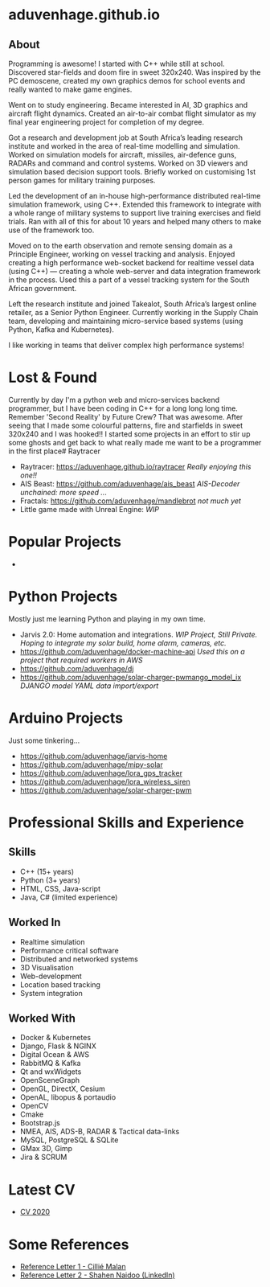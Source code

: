 # aduvenhage.github.io

## About
Programming is awesome!  I started with C++ while still at school.  Discovered star-fields and doom fire in sweet 320x240.  Was inspired by the PC demoscene, created my own graphics demos for school events and really wanted to make game engines.

Went on to study engineering.  Became interested in AI, 3D graphics and aircraft flight dynamics.   Created an air-to-air combat flight simulator as my final year engineering project for completion of my degree.

Got a research and development job at South Africa’s leading research institute and worked in the area of real-time modelling and simulation.  Worked on simulation models for aircraft, missiles, air-defence guns, RADARs and command and control systems.  Worked on 3D viewers and simulation based decision support tools.  Briefly worked on customising 1st person games for military training purposes.

Led the development of an in-house high-performance distributed real-time simulation framework, using C++.  Extended this framework to integrate with a whole range of military systems to support live training exercises and field trials.  Ran with all of this for about 10 years and helped many others to make use of the framework too.

Moved on to the earth observation and remote sensing domain as a Principle Engineer, working on vessel tracking and analysis.  Enjoyed creating a high performance web-socket backend for realtime vessel data (using C++) — creating a whole web-server and data integration framework in the process.  Used this a part of a vessel tracking system for the South African government.

Left the research institute and joined Takealot, South Africa’s largest online retailer, as a Senior Python Engineer.  Currently working in the Supply Chain team, developing and maintaining micro-service based systems (using Python, Kafka and Kubernetes).  

I like working in teams that deliver complex high performance systems!

# Lost & Found
Currently by day I'm a python web and micro-services backend programmer, but I have been coding in C++ for a long long long time. Remember 'Second Reality' by Future Crew? That was awesome. After seeing that I made some colourful patterns, fire and starfields in sweet 320x240 and I was hooked!!  I started some projects in an effort to stir up some ghosts and get back to what really made me want to be a programmer in the first place# Raytracer

- Raytracer: https://aduvenhage.github.io/raytracer _Really enjoying this one!!_
- AIS Beast: https://github.com/aduvenhage/ais_beast _AIS-Decoder unchained: more speed ..._  
- Fractals: https://github.com/aduvenhage/mandlebrot _not much yet_
- Little game made with Unreal Engine: _WIP_

# Popular Projects
-

# Python Projects
Mostly just me learning Python and playing in my own time.
- Jarvis 2.0: Home automation and integrations. _WIP Project, Still Private. Hoping to integrate my solar build, home alarm, cameras, etc._
- https://github.com/aduvenhage/docker-machine-api  _Used this on a project that required workers in AWS_
- https://github.com/aduvenhage/dj
- https://github.com/aduvenhage/solar-charger-pwmango_model_ix _DJANGO model YAML data import/export_

# Arduino Projects
Just some tinkering...
- https://github.com/aduvenhage/jarvis-home
- https://github.com/aduvenhage/mipy-solar
- https://github.com/aduvenhage/lora_gps_tracker
- https://github.com/aduvenhage/lora_wireless_siren
- https://github.com/aduvenhage/solar-charger-pwm

# Professional Skills and Experience
## Skills
- C++ (15+ years)
- Python (3+ years)
- HTML, CSS, Java-script
- Java, C# (limited experience)

## Worked In
- Realtime simulation
- Performance critical software
- Distributed and networked systems
- 3D Visualisation
- Web-development
- Location based tracking
- System integration

## Worked With
- Docker & Kubernetes
- Django, Flask & NGINX
- Digital Ocean & AWS
- RabbitMQ & Kafka
- Qt and wxWidgets
- OpenSceneGraph
- OpenGL, DirectX, Cesium
- OpenAL, libopus & portaudio
- OpenCV
- Cmake
- Bootstrap.js
- NMEA, AIS, ADS-B, RADAR & Tactical data-links
- MySQL, PostgreSQL & SQLite
- GMax 3D, Gimp
- Jira & SCRUM

# Latest CV
- [CV 2020](arno_duvenhage_cv_2020.pdf)

# Some References
- [Reference Letter 1 - Cillié Malan](CMalan%20reference%20Arno%20Duvenhage%2011-03-2019.pdf)
- [Reference Letter 2 - Shahen Naidoo (LinkedIn)](https://www.linkedin.com/in/aduvenhage)

